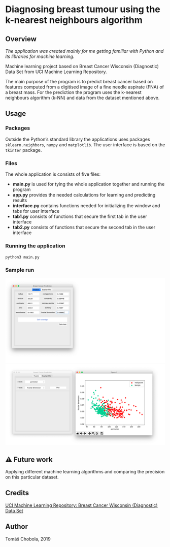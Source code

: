 # Diagnosing breast tumour using the k-nearest neighbours algorithm

## Overview

*The application was created mainly for me getting familiar with Python and its libraries for machine learning.*

Machine learning project based on Breast Cancer Wisconsin (Diagnostic) Data Set from UCI Machine Learning Repository.

The main purpose of the program is to predict breast cancer based on features computed from a digitised image of a fine needle aspirate (FNA) of a breast mass. For the prediction the program uses the k-nearest neighbours algorithm (k-NN) and data from the dataset mentioned above.

## Usage
### Packages
Outside the Python’s standard library the applications uses packages `sklearn.neighbors`, `numpy` and `matplotlib`. The user interface is based on the `tkinter` package.

### Files
The whole application is consists of five files:
- **main.py** is used for tying the whole application together and running the program
- **app.py** provides the needed calculations for learning and predicting results
- **interface.py** contains functions needed for initializing the window and tabs for user interface
- **tab1.py** consists of functions that secure the first tab in the user interface
- **tab2.py** consists of functions that secure the second tab in the user interface

### Running the application
`python3 main.py`

### Sample run
![](/images/screenshot1.png?raw=true "Sample of the first tab")
![](/images/screenshot2.png?raw=true "Sample of the second tab")

## ⚠️ Future work
Applying different machine learning algorithms and comparing the precision on this particular dataset.

## Credits
[UCI Machine Learning Repository: Breast Cancer Wisconsin (Diagnostic) Data Set](https://archive.ics.uci.edu/ml/datasets/Breast+Cancer+Wisconsin+(Diagnostic))

## Author
Tomáš Chobola, 2019
